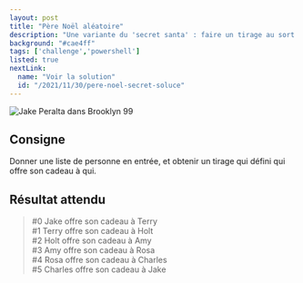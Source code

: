 ```yaml
---
layout: post
title: "Père Noël aléatoire"
description: "Une variante du 'secret santa' : faire un tirage au sort qui permet de savoir à qui doit-on offrir son cadeau"
background: "#cae4ff"
tags: ['challenge','powershell']
listed: true
nextLink:
  name: "Voir la solution"
  id: "/2021/11/30/pere-noel-secret-soluce"
---
```


![Jake Peralta dans Brooklyn 99](https://media3.giphy.com/media/l4JyXxZuYlt6BUUaA/giphy.gif?cid=790b7611db9865c6b3ca30b2ffd967b5c86700f85dbd799a&rid=giphy.gif&ct=g)

## Consigne

Donner une liste de personne en entrée, et obtenir un tirage qui défini qui offre son cadeau à qui.

## Résultat attendu

> #0 Jake offre son cadeau à Terry\
> #1 Terry offre son cadeau à Holt\
> #2 Holt offre son cadeau à Amy\
> #3 Amy offre son cadeau à Rosa\
> #4 Rosa offre son cadeau à Charles\
> #5 Charles offre son cadeau à Jake
